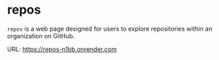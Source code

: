# repos

`repos` is a web page designed for users to explore repositories within an organization on GitHub.  

URL: https://repos-n1bb.onrender.com

